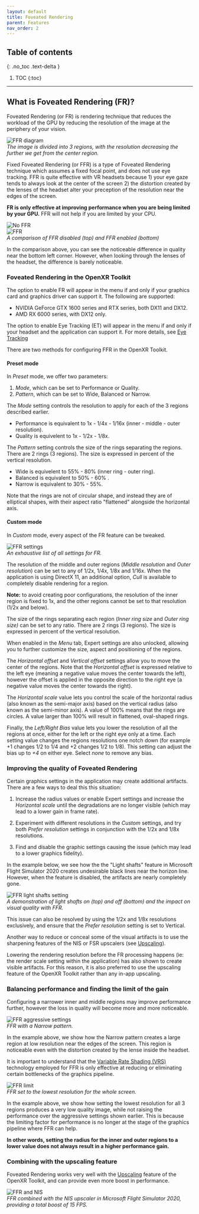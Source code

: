 ```yaml
---
layout: default
title: Foveated Rendering
parent: Features
nav_order: 2
---
```


## Table of contents
{: .no_toc .text-delta }

1. TOC
{:toc}

---

## What is Foveated Rendering (FR)?

Foveated Rendering (or FR) is rendering technique that reduces the workload of the GPU by reducing the resolution of the image at the periphery of your vision.

![FFR diagram](site/ffr-intro.png)<br>
*The image is divided into 3 regions, with the resolution decreasing the further we get from the center region.*

Fixed Foveated Rendering (or FFR) is a type of Foveated Rendering technique which assumes a fixed focal point, and does not use eye tracking. FFR is quite effective with VR headsets because 1) your eye gaze tends to always look at the center of the screen 2) the distortion created by the lenses of the headset alter your preception of the resolution near the edges of the screen.

**FR is only effective at improving performance when you are being limited by your GPU.** FFR will not help if you are limited by your CPU.

![No FFR](site/ffr-none.jpg)<br>
![FFR](site/ffr-on.jpg)<br>
*A comparison of FFR disabled (top) and FFR enabled (bottom)*

In the comparison above, you can see the noticeable difference in quality near the bottom left corner. However, when looking through the lenses of the headset, the difference is barely noticeable.

### Foveated Rendering in the OpenXR Toolkit

The option to enable FR will appear in the menu if and only if your graphics card and graphics driver can support it. The following are supported:

+ NVIDIA GeForce GTX 1600 series and RTX series, both DX11 and DX12.
+ AMD RX 6000 series, with DX12 only.

The option to enable Eye Tracking (ET) will appear in the menu if and only if your headset and the application can support it. For more details, see [Eye Tracking](et)

There are two methods for configuring FFR in the OpenXR Toolkit.

#### Preset mode

In _Preset_ mode, we offer two parameters:

1. _Mode_, which can be set to Performance or Quality.
2. _Pattern_, which can be set to Wide, Balanced or Narrow.

The _Mode_ setting controls the resolution to apply for each of the 3 regions described earlier.

* Performance is equivalent to 1x - 1/4x - 1/16x (inner - middle - outer resolution).
* Quality is equivelent to 1x - 1/2x - 1/8x.

The _Pattern_ setting controls the size of the rings separating the regions. There are 2 rings (3 regions). The size is expressed in percent of the vertical resolution.

* Wide is equivelent to 55% - 80% (inner ring - outer ring).
* Balanced is equivalent to 50% - 60% .
* Narrow is equivalent to 30% - 55%.

Note that the rings are not of circular shape, and instead they are of elliptical shapes, with their aspect ratio "flattened" alongside the horizontal axis.

#### Custom mode

In _Custom_ mode, every aspect of the FR feature can be tweaked.

![FFR settings](site/ffr-settings.png)<br>
*An exhaustive list of all settings for FR.*

The resolution of the middle and outer regions (_Middle resolution_ and _Outer resolution_)  can be set to any of 1/2x, 1/4x, 1/8x and 1/16x. When the application is using DirectX 11, an additional option, _Cull_ is available to completely disable rendering for a region.

**Note:** to avoid creating poor configurations, the resolution of the inner region is fixed to 1x, and the other regions cannot be set to that resolution (1/2x and below).

The size of the rings separating each region (_Inner ring size_ and _Outer ring size)_ can be set to any ratio. There are 2 rings (3 regions). The size is expressed in percent of the vertical resolution.

When enabled in the _Menu_ tab, Expert settings are also unlocked, allowing you to further customize the size, aspect and positioning of the regions.

The _Horizontal offset_ and _Vertical offset_ settings allow you to move the center of the regions. Note that the _Horizontal offset_ is expressed relative to the left eye (meaning a negative value moves the center towards the left), however the offset is applied in the opposite direction to the right eye (a negative value moves the center towards the right).

The _Horizontal scale_ value lets you control the scale of the horizontal radius (also known as the semi-major axis) based on the vertical radius (also known as the semi-minor axis). A value of 100% means that the rings are circles. A value larger than 100% will result in flattened, oval-shaped rings.

Finally, the _Left/Right_ _Bias_ value lets you lower the resolution of all the regions at once, either for the left or the right eye only at a time. Each setting value changes the regions resolutions one notch down (for example +1 changes 1/2 to 1/4 and +2 changes 1/2 to 1/8). This setting can adjust the bias up to _+4_ on either eye. Select _none_ to remove any bias.

### Improving the quality of Foveated Rendering

Certain graphics settings in the application may create additional artifacts. There are a few ways to deal this this situation:

1. Increase the radius values or enable Expert settings and increase the _Horizontal scale_ until the degradations are no longer visible (which may lead to a lower gain in frame rate).

2. Experiment with different resolutions in the _Custom_ settings, and try both _Prefer resolution_ settings in conjunction with the 1/2x and 1/8x resolutions.

3. Find and disable the graphic settings causing the issue (which may lead to a lower graphics fidelity).

In the example below, we see how the the "Light shafts" feature in Microsoft Flight Simulator 2020 creates undesirable black lines near the horizon line. However, when the feature is disabled, the artifacts are nearly completely gone.

![FFR light shafts setting](site/ffr-light-shafts.jpg)<br>
*A demonstration of light shafts on (top) and off (bottom) and the impact on visual quality with FFR.*

This issue can also be resolved by using the 1/2x and 1/8x resolutions exclusively, and ensure that the _Prefer resolution_ setting is set to Vertical.

Another way to reduce or conceal some of the visual artifacts is to use the sharpening features of the NIS or FSR upscalers (see [Upscaling](upscaling)).

Lowering the rendering resolution before the FR processing happens (ie: the render scale setting within the application) has also shown to create visible artifacts. For this reason, it is also preferred to use the upscaling feature of the OpenXR Toolkit rather than any in-app upscaling.

### Balancing performance and finding the limit of the gain

Configuring a narrower inner and middle regions may improve performance further, however the loss in quality will become more and more noticeable.

![FFR aggressive settings](site/ffr-aggressive.jpg)<br>
*FFR with a Narrow pattern.*

In the example above, we show how the Narrow pattern creates a large region at low resolution near the edges of the screen. This region is noticeable even with the distortion created by the lense inside the headset.

It is important to understand that the [Variable Rate Shading (VRS)](glossary#vrs) technology employed for FFR is only effective at reducing or eliminating certain bottlenecks of the graphics pipeline.

![FFR limit](site/ffr-ps-limited.jpg)<br>
*FFR set to the lowest resolution for the whole screen.*

In the example above, we show how setting the lowest resolution for all 3 regions produces a very low quality image, while not raising the performance over the aggressive settings shown earlier. This is because the limiting factor for performance is no longer at the stage of the graphics pipeline where FFR can help.

**In other words, setting the radius for the inner and outer regions to a lower value does not always result in a higher performance gain.**

### Combining with the upscaling feature

Foveated Rendering works very well with the [Upscaling](upscaling) feature of the OpenXR Toolkit, and can provide even more boost in performance.

![FFR and NIS](site/ffr-nis.jpg)<br>
*FFR combined with the NIS upscaler in Microsoft Flight Simulator 2020, providing a total boost of 15 FPS.*
